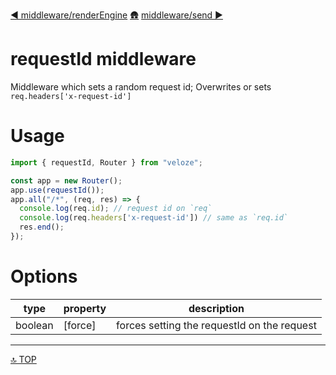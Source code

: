 [◀︎ middleware/renderEngine](../middleware/renderEngine.md)
[🛖](../index.md)
[middleware/send ▶](../middleware/send.md)

# requestId middleware

Middleware which sets a random request id;
Overwrites or sets `req.headers['x-request-id']`

# Usage

```js
import { requestId, Router } from "veloze";

const app = new Router();
app.use(requestId());
app.all("/*", (req, res) => {
  console.log(req.id); // request id on `req`
  console.log(req.headers['x-request-id']) // same as `req.id`
  res.end();
});
```

# Options

| type    | property | description                                 |
| ------- | -------- | ------------------------------------------- |
| boolean | \[force] | forces setting the requestId on the request |

---

[🔝 TOP](#top)
